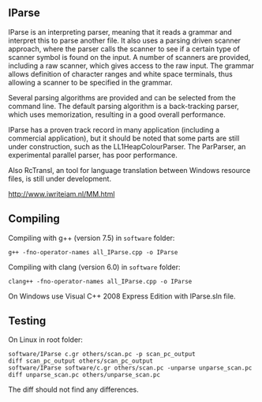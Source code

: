 IParse
------
IParse is an interpreting parser, meaning that it reads
a grammar and interpret this to parse another file. It
also uses a parsing driven scanner approach, where the
parser calls the scanner to see if a certain type of
scanner symbol is found on the input. A number of scanners
are provided, including a raw scanner, which gives access
to the raw input. The grammar allows definition of character
ranges and white space terminals, thus allowing a scanner
to be specified in the grammar.

Several parsing algorithms are provided and can be selected
from the command line. The default parsing algorithm is a
back-tracking parser, which uses memorization, resulting in
a good overall performance.

IParse has a proven track record in many application (including
a commercial application), but it should be noted that some parts
are still under construction, such as the LL1HeapColourParser.
The ParParser, an experimental parallel parser, has poor
performance.

Also RcTransl, an tool for language translation between
Windows resource files, is still under development. 

http://www.iwriteiam.nl/MM.html

Compiling
---------

Compiling with g++ (version 7.5) in `software` folder:
```
g++ -fno-operator-names all_IParse.cpp -o IParse
```

Compiling with clang (version 6.0) in `software` folder:
```
clang++ -fno-operator-names all_IParse.cpp -o IParse
```

On Windows use Visual C++ 2008 Express Edition with
IParse.sln file.

Testing
-------

On Linux in root folder:

```
software/IParse c.gr others/scan.pc -p scan_pc_output
diff scan_pc_output others/scan_pc_output
software/IParse software/c.gr others/scan.pc -unparse unparse_scan.pc
diff unparse_scan.pc others/unparse_scan.pc
```

The diff should not find any differences.


